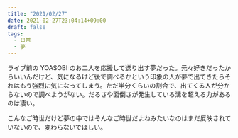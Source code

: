 ```yaml
---
title: "2021/02/27"
date: 2021-02-27T23:04:14+09:00
draft: false
tags:
  - 日常
  - 夢
---
```


ライブ前の YOASOBI のお二人を応援して送り出す夢だった。元々好きだったからいいんだけど、気になるけど後で調べるかという印象の人が夢で出てきたらそれはもう強烈に気になってしまう。ただ半分くらいの割合で、出てくる人が分からないので調べようがない。だるさや面倒さが発生している溝を超える力があるのは凄い。

こんなご時世だけど夢の中ではそんなご時世だよねみたいなのはまだ反映されていないので、変わらないでほしい。
